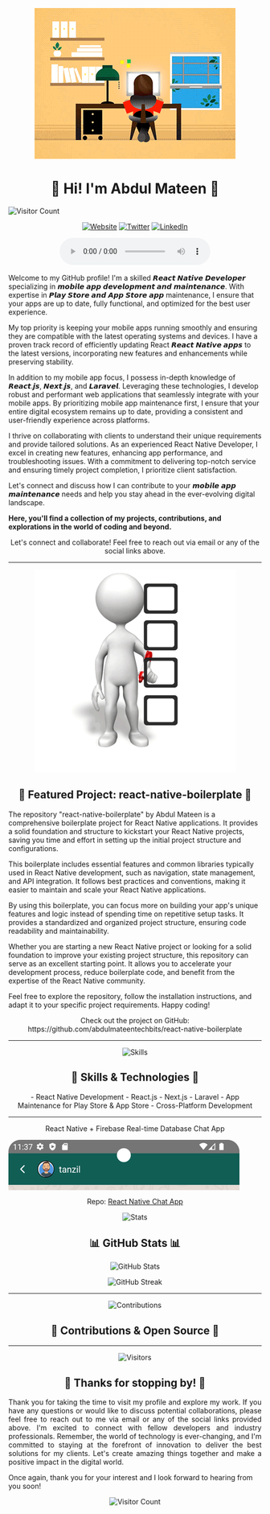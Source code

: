 <p align="center">
  <img src="https://github.com/abdulmateentechbits/gif/blob/master/JXA0.gif" alt="Animated README">
</p>

<h1 align="center">👋 Hi! I'm Abdul Mateen 👋</h1>
<img src="https://komarev.com/ghpvc/?username=abdulmateentechbits&label=DAILY+PROFILE+VIEWS" alt="Visitor Count">
<p align="center">
  <a href="https://techibits.com/abdul-mateen/"><img src="https://img.shields.io/badge/Portfolio-blue" alt="Website"></a>
  <a href="https://twitter.com/mateenchitrali"><img src="https://img.shields.io/badge/Twitter-blue" alt="Twitter"></a>
  <a href="https://www.linkedin.com/in/abdulmateenchitrali/"><img src="https://img.shields.io/badge/LinkedIn-blue" alt="LinkedIn"></a>
</p>
<!-- Add the audio player here -->
<p align="center">
  <audio controls>
    <source src="https://github.com/abdulmateentechbits/abdulmateentechbits/blob/master/Relaxing%20Music%20(No%20Copyright)%20-%20_Shine_%20by%20Onycs.mp3" type="audio/mpeg">
    Your browser does not support the audio element.
  </audio>
</p>

<p align="left">
  Welcome to my GitHub profile! I'm a skilled 𝙍𝙚𝙖𝙘𝙩 𝙉𝙖𝙩𝙞𝙫𝙚 𝘿𝙚𝙫𝙚𝙡𝙤𝙥𝙚𝙧 specializing in 𝙢𝙤𝙗𝙞𝙡𝙚 𝙖𝙥𝙥 𝙙𝙚𝙫𝙚𝙡𝙤𝙥𝙢𝙚𝙣𝙩 𝙖𝙣𝙙 𝙢𝙖𝙞𝙣𝙩𝙚𝙣𝙖𝙣𝙘𝙚. With expertise in 𝙋𝙡𝙖𝙮 𝙎𝙩𝙤𝙧𝙚 𝙖𝙣𝙙 𝘼𝙥𝙥 𝙎𝙩𝙤𝙧𝙚 𝙖𝙥𝙥 maintenance, I ensure that your apps are up to date, fully functional, and optimized for the best user experience.

My top priority is keeping your mobile apps running smoothly and ensuring they are compatible with the latest operating systems and devices. I have a proven track record of efficiently updating React 𝙍𝙚𝙖𝙘𝙩 𝙉𝙖𝙩𝙞𝙫𝙚 𝙖𝙥𝙥𝙨 to the latest versions, incorporating new features and enhancements while preserving stability.

In addition to my mobile app focus, I possess in-depth knowledge of 𝙍𝙚𝙖𝙘𝙩.𝙟𝙨, 𝙉𝙚𝙭𝙩.𝙟𝙨, and 𝙇𝙖𝙧𝙖𝙫𝙚𝙡. Leveraging these technologies, I develop robust and performant web applications that seamlessly integrate with your mobile apps. By prioritizing mobile app maintenance first, I ensure that your entire digital ecosystem remains up to date, providing a consistent and user-friendly experience across platforms.

I thrive on collaborating with clients to understand their unique requirements and provide tailored solutions. As an experienced React Native Developer, I excel in creating new features, enhancing app performance, and troubleshooting issues. With a commitment to delivering top-notch service and ensuring timely project completion, I prioritize client satisfaction.

Let's connect and discuss how I can contribute to your 𝙢𝙤𝙗𝙞𝙡𝙚 𝙖𝙥𝙥 𝙢𝙖𝙞𝙣𝙩𝙚𝙣𝙖𝙣𝙘𝙚 needs and help you stay ahead in the ever-evolving digital landscape.

<b>Here, you'll find a collection of my projects, contributions, and explorations in the world of coding and beyond.</b>
</p>

<p align="center">
  Let's connect and collaborate! Feel free to reach out via email or any of the social links above.
</p>

---

<p align="center">
  <img src="https://github.com/abdulmateentechbits/gif/blob/master/7LDs.gif" alt="Project Preview">
</p>

<h2 align="center">🚀 Featured Project: react-native-boilerplate 🚀</h2>

<p align="left">
  The repository "react-native-boilerplate" by Abdul Mateen is a comprehensive boilerplate project for React Native applications. It provides a solid foundation and structure to kickstart your React Native projects, saving you time and effort in setting up the initial project structure and configurations.

This boilerplate includes essential features and common libraries typically used in React Native development, such as navigation, state management, and API integration. It follows best practices and conventions, making it easier to maintain and scale your React Native applications.

By using this boilerplate, you can focus more on building your app's unique features and logic instead of spending time on repetitive setup tasks. It provides a standardized and organized project structure, ensuring code readability and maintainability.

Whether you are starting a new React Native project or looking for a solid foundation to improve your existing project structure, this repository can serve as an excellent starting point. It allows you to accelerate your development process, reduce boilerplate code, and benefit from the expertise of the React Native community.

Feel free to explore the repository, follow the installation instructions, and adapt it to your specific project requirements. Happy coding!
</p>

<p align="center">
  Check out the project on GitHub: https://github.com/abdulmateentechbits/react-native-boilerplate
</p>

---

<p align="center">
  <img src="https://i.gifer.com/BOuY.gif" alt="Skills">
</p>

<h2 align="center">💼 Skills & Technologies 💼</h2>

<p align="center">
  - React Native Development
  - React.js
  - Next.js
  - Laravel
  - App Maintenance for Play Store & App Store
  - Cross-Platform Development
</p>


---
<p align="center">React Native + Firebase Real-time Database Chat App</p>
<p align="center">
 <div style="max-height:100px; overflow: hidden;">
    <img src="https://raw.githubusercontent.com/abdulmateentechbits/React-native-chatapp/master/chatList.png" style="height:100%;" alt="Chat app.png">
 </div>
</p>
<p align="center">Repo: <a href="https://github.com/abdulmateentechbits/React-native-chatapp">React Native Chat App</a></p>



<p align="center">
  <img src="https://github.com/abdulmateentechbits/your-repo/raw/main/assets/stats.gif" alt="Stats">
</p>

<h2 align="center">📊 GitHub Stats 📊</h2>

<p align="center">
  <img src="https://github-readme-stats.vercel.app/api?username=abdulmateentechbits&show_icons=true&theme=radical" alt="GitHub Stats">
</p>

<p align="center">
  <img src="https://github-readme-streak-stats.herokuapp.com/?user=abdulmateentechbits&theme=radical" alt="GitHub Streak">
</p>

---

<p align="center">
  <img src="https://github.com/abdulmateentechbits/your-repo/raw/main/assets/contributions.gif" alt="Contributions">
</p>

<h2 align="center">🤝 Contributions & Open Source 🤝</h2>

<!---<p align="center">
  Describe your involvement in open source projects, contributions made, and any notable achievements or recognition received. Encourage others to collaborate or contribute to open source as well.
</p> --->

---

<p align="center">
  <img src="https://github.com/abdulmateentechbits/gif/blob/master/boy.gif" alt="Visitors">
</p>

<h2 align="center">👀 Thanks for stopping by! 👀</h2>

<p align="center">
  <p align="justify">
  Thank you for taking the time to visit my profile and explore my work. If you have any questions or would like to discuss potential collaborations, please feel free to reach out to me via email or any of the social links provided above. I'm excited to connect with fellow developers and industry professionals.
Remember, the world of technology is ever-changing, and I'm committed to staying at the forefront of innovation to deliver the best solutions for my clients. Let's create amazing things together and make a positive impact in the digital world.

Once again, thank you for your interest and I look forward to hearing from you soon!

</p>
</p>

<p align="center">
<img src="https://profile-counter.glitch.me/abdulmateentechbits/count.svg" alt="Visitor Count">
</p>
